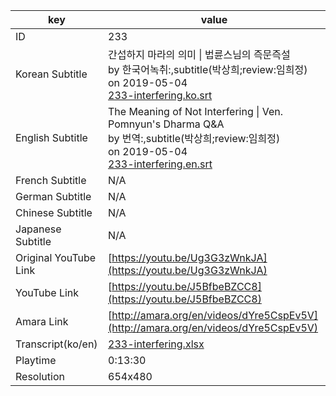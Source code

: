 |  key  |  value  |
|-------|---------|
| ID            | 233 |
| Korean Subtitle | 간섭하지 마라의 의미 \| 법륜스님의 즉문즉설<br>by 한국어녹취:,subtitle(박상희;review:임희정)<br>on 2019-05-04<br>[233-interfering.ko.srt](https://github.com/jungtosociety/dharma-qna/raw/master/sub/233/233-interfering.ko.srt)<br>|
| English Subtitle | The Meaning of Not Interfering \| Ven. Pomnyun's Dharma Q&A<br>by 번역:,subtitle(박상희;review:임희정)<br>on 2019-05-04<br>[233-interfering.en.srt](https://github.com/jungtosociety/dharma-qna/raw/master/sub/233/233-interfering.en.srt)<br>|
| French Subtitle | N/A |
| German Subtitle | N/A |
| Chinese Subtitle | N/A |
| Japanese Subtitle | N/A |
| Original YouTube Link  | [https://youtu.be/Ug3G3zWnkJA](https://youtu.be/Ug3G3zWnkJA) |
| YouTube Link  | [https://youtu.be/J5BfbeBZCC8](https://youtu.be/J5BfbeBZCC8) |
| Amara Link    | [http://amara.org/en/videos/dYre5CspEv5V](http://amara.org/en/videos/dYre5CspEv5V) |
| Transcript(ko/en) | [233-interfering.xlsx](https://github.com/jungtosociety/dharma-qna/raw/master/sub/233/233-interfering.xlsx) |
| Playtime | 0:13:30 |
| Resolution | 654x480|
